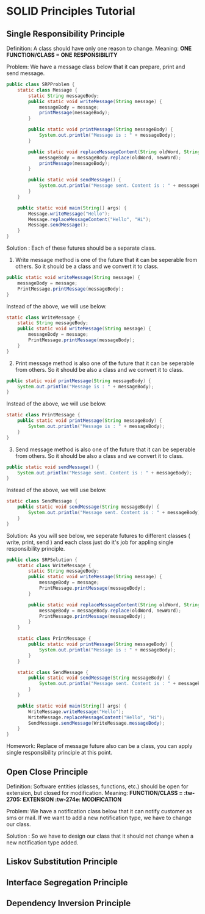 # SOLID Principles Tutorial

## Single Responsibility Principle
Definition: A class should have only one reason to change.
Meaning: **ONE FUNCTION/CLASS = ONE RESPONSIBILITY**

Problem: We have a message class below that it can prepare, print and send message.

```java
public class SRPProblem {
    static class Message {
        static String messageBody;
        public static void writeMessage(String message) {
            messageBody = message;
            printMessage(messageBody);
        }

        public static void printMessage(String messageBody) {
            System.out.println("Message is : " + messageBody);
        }

        public static void replaceMessageContent(String oldWord, String newWord) {
            messageBody = messageBody.replace(oldWord, newWord);
            printMessage(messageBody);
        }

        public static void sendMessage() {
            System.out.println("Message sent. Content is : " + messageBody);
        }
    }

    public static void main(String[] args) {
        Message.writeMessage("Hello");
        Message.replaceMessageContent("Hello", "Hi");
        Message.sendMessage();
    }
}
```
Solution : Each of these futures should be a separate class. 
1. Write message method is one of the future that it can be seperable from others. So it should be a class and we convert it to class.

```java
public static void writeMessage(String message) {
    messageBody = message;
    PrintMessage.printMessage(messageBody);
}
```
Instead of the above, we will use below.
```java
static class WriteMessage {
    static String messageBody;
    public static void writeMessage(String message) {
        messageBody = message;
        PrintMessage.printMessage(messageBody);
    }
}
```
2. Print message method is also one of the future that it can be seperable from others. So it should be also a class and we convert it to class.

```java
public static void printMessage(String messageBody) {
    System.out.println("Message is : " + messageBody);
}
```
Instead of the above, we will use below.
```java
static class PrintMessage {
    public static void printMessage(String messageBody) {
        System.out.println("Message is : " + messageBody);
    }
}
```
3. Send message method is also one of the future that it can be seperable from others. So it should be also a class and we convert it to class.

```java
public static void sendMessage() {
    System.out.println("Message sent. Content is : " + messageBody);
}
```
Instead of the above, we will use below.
```java
static class SendMessage {
    public static void sendMessage(String messageBody) {
        System.out.println("Message sent. Content is : " + messageBody);
    }
}

```

Solution: As you will see below, we seperate futures to different classes ( write, print, send ) and each class just do it's job for appling single responsibility principle.
```java
public class SRPSolution {
    static class WriteMessage {
        static String messageBody;
        public static void writeMessage(String message) {
            messageBody = message;
            PrintMessage.printMessage(messageBody);
        }

        public static void replaceMessageContent(String oldWord, String newWord) {
            messageBody = messageBody.replace(oldWord, newWord);
            PrintMessage.printMessage(messageBody);
        }
    }

    static class PrintMessage {
        public static void printMessage(String messageBody) {
            System.out.println("Message is : " + messageBody);
        }
    }

    static class SendMessage {
        public static void sendMessage(String messageBody) {
            System.out.println("Message sent. Content is : " + messageBody);
        }
    }

    public static void main(String[] args) {
        WriteMessage.writeMessage("Hello");
        WriteMessage.replaceMessageContent("Hello", "Hi");
        SendMessage.sendMessage(WriteMessage.messageBody);
    }
}
```
Homework: Replace of message future also can be a class, you can apply single responsibility principle at this point.

## Open Close Principle
Definition: Software entities (classes, functions, etc.) should be open for extension, but closed for modification.
Meaning: **FUNCTION/CLASS = :tw-2705: EXTENSION :tw-274e: MODIFICATION**

Problem: We have a notification class below that it can notify customer as sms or mail. If we want to add a new notification type, we have to change our class.

Solution : So we have to design our class that it should not change when a new notification type added.
## Liskov Substitution Principle
## Interface Segregation Principle
## Dependency Inversion Principle
